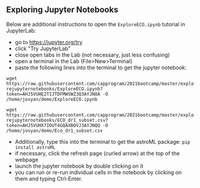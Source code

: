 ## Exploring Jupyter Notebooks


Below are additional instructions to open the `ExploreECO.ipynb` tutorial in JupyterLab:

 * go to https://jupyter.org/try
 * click "Try JupyterLab"
 * close open tabs in the Lab (not necessary, just less confusing)
 * open a terminal in the Lab (File>New>Terminal)
 * paste the following lines into the terminal to get the jupyter notebook:<br/>
  
  `wget https://raw.githubusercontent.com/capprogram/2021bootcamp/master/explorejupyternotebooks/ExploreECO.ipynb?token=AHJ5VUHE2TIJTDFMWSWZ3Q3AYJNOA -O /home/jovyan/demo/ExploreECO.ipynb`
 
  `wget https://raw.githubusercontent.com/capprogram/2021bootcamp/master/explorejupyternotebooks/ECO_dr1_subset.csv?token=AHJ5VUHX7IOUT4GQAXBOVJ3AYJNQQ -O /home/jovyan/demo/Eco_dr1_subset.csv`
 
 * Additionally, type this into the terminal to get the astroML package: `pip install astroML`
 * if necessary, click the refresh page (curled arrow) at the top of the webpage
 * launch the jupyter notebook by double clicking on it
 * you can run or re-run individual cells in the notebook by clicking on them and typing Ctrl-Enter.
